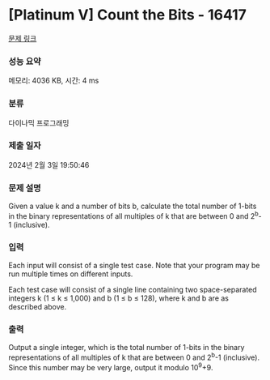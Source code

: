 # [Platinum V] Count the Bits - 16417 

[문제 링크](https://www.acmicpc.net/problem/16417) 

### 성능 요약

메모리: 4036 KB, 시간: 4 ms

### 분류

다이나믹 프로그래밍

### 제출 일자

2024년 2월 3일 19:50:46

### 문제 설명

<p>Given a value k and a number of bits b, calculate the total number of 1-bits in the binary representations of all multiples of k that are between 0 and 2<sup>b</sup>-1 (inclusive).</p>

### 입력 

 <p>Each input will consist of a single test case. Note that your program may be run multiple times on different inputs.</p>

<p>Each test case will consist of a single line containing two space-separated integers k (1 ≤ k ≤ 1,000) and b (1 ≤ b ≤ 128), where k and b are as described above.</p>

### 출력 

 <p>Output a single integer, which is the total number of 1-bits in the binary representations of all multiples of k that are between 0 and 2<sup>b</sup>-1 (inclusive). Since this number may be very large, output it modulo 10<sup>9</sup>+9.</p>

